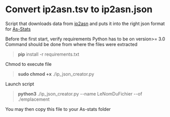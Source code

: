 # Convert ip2asn.tsv to ip2asn.json

Script that downloads data from [ip2asn](https://iptoasn.com/) and puts it into the right json format for [As-Stats](https://github.com/manuelkasper/AS-Stats)

Before the first start, verify requirements
Python has to be on version>= 3.0 
Command should be done from where the files were extracted
> **pip** install -r requirements.txt

Chmod to execute file
> **sudo chmod +x** ./ip_json_creator.py

Launch script
> **python3** ./ip_json_creator.py --name LeNomDuFichier --of ./emplacement

You may then copy this file to your As-stats folder
